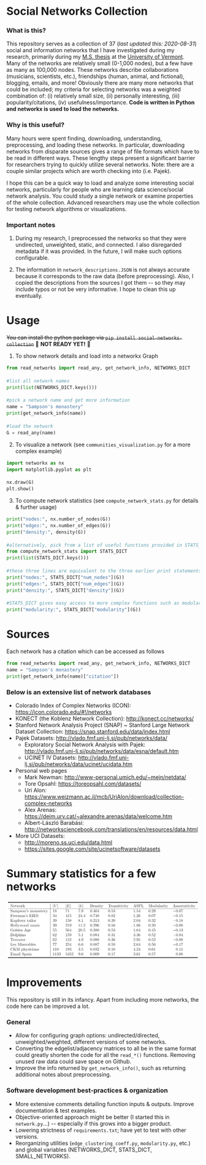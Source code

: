 # Social Networks Collection

### What is this? 

This repository serves as a collection of 37 (*last updated this: 2020-08-31*) social and information networks that I have investigated during my research, primarily during my [M.S. thesis](https://scholarworks.uvm.edu/cgi/viewcontent.cgi?article=2240&context=graddis) at the [University of Vermont](https://www.uvm.edu/). Many of the networks are relatively small (0-1,000 nodes), but a few have as many as 100,000 nodes. These networks describe collaborations (musicians, scientists, etc.), friendships (human, animal, and fictional), blogging, emails, and more! Obviously there are many more networks that could be included; my criteria for selecting networks was a weighted combination of: (i) relatively small size, (ii) personally interesting, (iii) popularity/citations, (iv) usefulness/importance. **Code is written in Python and networkx is used to load the networks.**

### Why is this useful? 

Many hours were spent finding, downloading, understanding, preprocessing, and loading these networks. In particular, downloading networks from disparate sources gives a range of file formats which have to be read in different ways. These lengthy steps present a significant barrier for researchers trying to quickly utilize several networks. Note: there are a couple similar projects which are worth checking into (i.e. Pajek).

I hope this can be a quick way to load and analyze some interesting social networks, particularly for people who are learning data science/social network analysis. You could study a single network or examine properties of the whole collection. Advanced researchers may use the whole collection for testing network algorithms or visualizations.

### Important notes

1. During my research, I preprocessed the networks so that they were undirected, unweighted, static, and connected. I also disregarded metadata if it was provided. In the future, I will make such options configurable.

2. The information in `network_descriptions.JSON` is not always accurate because it corresponds to the raw data (before preprocessing). Also, I copied the descriptions from the sources I got them -- so they may include typos or not be very informative. I hope to clean this up eventually.

# Usage

~~You can install the python package via `pip install social-networks-collection`~~ 🛑 **NOT READY YET!** 🛑

1. To show network details and load into a networkx Graph

```python
from read_networks import read_any, get_network_info, NETWORKS_DICT

#list all network names
print(list(NETWORKS_DICT.keys()))

#pick a network name and get more information
name = "Sampson's monastery"
print(get_network_info(name))

#load the network
G = read_any(name)
```

2. To visualize a network (see `communities_visualization.py` for a more complex example)
```python
import networkx as nx
import matplotlib.pyplot as plt

nx.draw(G)
plt.show()
```

3. To compute network statistics (see `compute_network_stats.py` for details & further usage)
```python
print("nodes:", nx.number_of_nodes(G))
print("edges:", nx.number_of_edges(G))
print("density:", density(G))

#alternatively, pick from a list of useful functions provided in STATS_DICT
from compute_network_stats import STATS_DICT 
print(list(STATS_DICT.keys()))

#these three lines are equivalent to the three earlier print statements
print("nodes:", STATS_DICT["num_nodes"](G))
print("edges:", STATS_DICT["num_edges"](G))
print("density:", STATS_DICT["density"](G))

#STATS_DICT gives easy access to more complex functions such as modularity
print("modularity:", STATS_DICT["modularity"](G))
```


# Sources
Each network has a citation which can be accessed as follows
```python
from read_networks import read_any, get_network_info, NETWORKS_DICT
name = "Sampson's monastery"
print(get_network_info(name)["citation"])
```

### Below is an extensive list of network databases

- Colorado Index of Complex Networks (ICON): https://icon.colorado.edu/#!/networks
- KONECT (the Koblenz Network Collection): http://konect.cc/networks/
- Stanford Network Analysis Project (SNAP) ~ Stanford Large Network Dataset Collection: https://snap.stanford.edu/data/index.html
- Pajek Datasets: http://vlado.fmf.uni-lj.si/pub/networks/data/
    - Exploratory Social Network Analysis with Pajek:  
 http://vlado.fmf.uni-lj.si/pub/networks/data/esna/default.htm
    - UCINET IV Datasets: http://vlado.fmf.uni-lj.si/pub/networks/data/ucinet/ucidata.htm
- Personal web pages
    - Mark Newman: http://www-personal.umich.edu/~mejn/netdata/
    - Tore Opsahl: https://toreopsahl.com/datasets/
    - Uri Alon: https://www.weizmann.ac.il/mcb/UriAlon/download/collection-complex-networks
    - Alex Arenas: https://deim.urv.cat/~alexandre.arenas/data/welcome.htm
    - Albert-László Barabási:
http://networksciencebook.com/translations/en/resources/data.html
- More UCI Datasets: 
    - http://moreno.ss.uci.edu/data.html
    - https://sites.google.com/site/ucinetsoftware/datasets

# Summary statistics for a few networks

![A data table](network_stats_table.png)

# Improvements
This repository is still in its infancy. Apart from including more networks, the code here can be improved a lot. 

### General 
- Allow for configuring graph options: undirected/directed, unweighted/weighted, different versions of some networks.
- Converting the edgelist/adjacency matrices to all be in the same format could greatly shorten the code for all the `read_*()` functions. Removing unused raw data could save space on Github.
- Improve the info returned by `get_network_info()`, such as returning additional notes about preprocessing.

### Software development best-practices & organization
- More extensive comments detailing function inputs & outputs. Improve documentation & test examples.
- Objective-oriented approach might be better (I started this in `network.py`...) -- especially if this grows into a bigger product.
- Lowering strictness of `requirements.txt`; have yet to test with other versions.
- Reorganizing utilities (`edge_clustering_coeff.py`, `modularity.py`, etc.) and global variables (NETWORKS_DICT, STATS_DICT, SMALL_NETWORKS).
